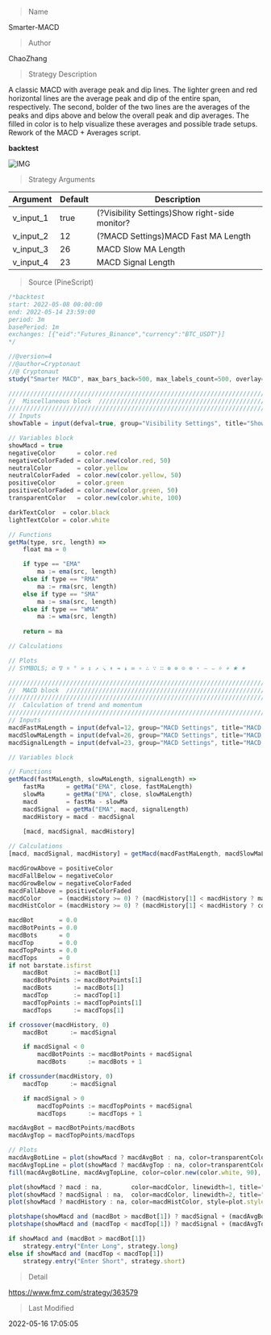
> Name

Smarter-MACD

> Author

ChaoZhang

> Strategy Description

A classic MACD with average peak and dip lines. The lighter green and red horizontal lines are the average peak and dip of the entire span, respectively. The second, bolder of the two lines are the averages of the peaks and dips above and below the overall peak and dip averages. The filled in color is to help visualize these averages and possible trade setups. Rework of the MACD + Averages script.

**backtest**

 ![IMG](https://www.fmz.com/upload/asset/911c77b07aedaf0a4d.jpg) 

> Strategy Arguments



|Argument|Default|Description|
|----|----|----|
|v_input_1|true|(?Visibility Settings)Show right-side monitor?|
|v_input_2|12|(?MACD Settings)MACD Fast MA Length|
|v_input_3|26|MACD Slow MA Length|
|v_input_4|23|MACD Signal Length|


> Source (PineScript)

``` javascript
/*backtest
start: 2022-05-08 00:00:00
end: 2022-05-14 23:59:00
period: 3m
basePeriod: 1m
exchanges: [{"eid":"Futures_Binance","currency":"BTC_USDT"}]
*/

//@version=4
//@author=Cryptonaut
//@ Cryptonaut
study("Smarter MACD", max_bars_back=500, max_labels_count=500, overlay=false, shorttitle="Smarter MACD")

///////////////////////////////////////////////////////////////////////////////////////////////////////
//  Miscellaneous block  //////////////////////////////////////////////////////////////////////////////
///////////////////////////////////////////////////////////////////////////////////////////////////////
// Inputs
showTable = input(defval=true, group="Visibility Settings", title="Show right-side monitor?")

// Variables block
showMacd = true
negativeColor      = color.red
negativeColorFaded = color.new(color.red, 50)
neutralColor       = color.yellow
neutralColorFaded  = color.new(color.yellow, 50)
positiveColor      = color.green
positiveColorFaded = color.new(color.green, 50)
transparentColor   = color.new(color.white, 100)

darkTextColor  = color.black
lightTextColor = color.white

// Functions
getMa(type, src, length) =>
    float ma = 0

    if type == "EMA"
        ma := ema(src, length)
    else if type == "RMA"
        ma := rma(src, length)
    else if type == "SMA"
        ma := sma(src, length)
    else if type == "WMA"
        ma := wma(src, length)
    
    return = ma

// Calculations

// Plots
// SYMBOLS; ∅ ∇ ¤ ° » ↕ ↗ ↘ ↟ ↠ ↡ ∞ ∘ ∴ ∵ ∷ ⊛ ⊚ ⊙ ⊗ ⋆ ⌢ ⌣ ⌕ ⌖ ★ ✶

///////////////////////////////////////////////////////////////////////////////////////////////////////
//  MACD block  ///////////////////////////////////////////////////////////////////////////////////////
///////////////////////////////////////////////////////////////////////////////////////////////////////
//  Calculation of trend and momentum                                                                //
///////////////////////////////////////////////////////////////////////////////////////////////////////
// Inputs
macdFastMaLength = input(defval=12, group="MACD Settings", title="MACD Fast MA Length")
macdSlowMaLength = input(defval=26, group="MACD Settings", title="MACD Slow MA Length")
macdSignalLength = input(defval=23, group="MACD Settings", title="MACD Signal Length")

// Variables block

// Functions
getMacd(fastMaLength, slowMaLength, signalLength) =>
    fastMa      = getMa("EMA", close, fastMaLength)
    slowMa      = getMa("EMA", close, slowMaLength)
    macd        = fastMa - slowMa
    macdSignal  = getMa("EMA", macd, signalLength)
    macdHistory = macd - macdSignal
    
    [macd, macdSignal, macdHistory]

// Calculations
[macd, macdSignal, macdHistory] = getMacd(macdFastMaLength, macdSlowMaLength, macdSignalLength)

macdGrowAbove = positiveColor
macdFallBelow = negativeColor
macdGrowBelow = negativeColorFaded
macdFallAbove = positiveColorFaded
macdColor     = (macdHistory >= 0) ? (macdHistory[1] < macdHistory ? macdGrowAbove : macdFallAbove) : (macdHistory[1] < macdHistory ? macdGrowBelow : macdFallBelow)
macdHistColor = (macdHistory >= 0) ? (macdHistory[1] < macdHistory ? color.new(macdGrowAbove, 50) : color.new(macdFallAbove, 75)) : (macdHistory[1] < macdHistory ? color.new(macdGrowBelow, 75) : color.new(macdFallBelow, 50))

macdBot       = 0.0
macdBotPoints = 0.0
macdBots      = 0
macdTop       = 0.0
macdTopPoints = 0.0
macdTops      = 0
if not barstate.isfirst
    macdBot       := macdBot[1]
    macdBotPoints := macdBotPoints[1]
    macdBots      := macdBots[1]
    macdTop       := macdTop[1]
    macdTopPoints := macdTopPoints[1]
    macdTops      := macdTops[1]

if crossover(macdHistory, 0)
    macdBot      := macdSignal

    if macdSignal < 0
        macdBotPoints := macdBotPoints + macdSignal
        macdBots      := macdBots + 1

if crossunder(macdHistory, 0)
    macdTop      := macdSignal

    if macdSignal > 0
        macdTopPoints := macdTopPoints + macdSignal
        macdTops      := macdTops + 1

macdAvgBot = macdBotPoints/macdBots
macdAvgTop = macdTopPoints/macdTops

// Plots
macdAvgBotLine = plot(showMacd ? macdAvgBot : na, color=transparentColor, title="MACD Average Bottom")
macdAvgTopLine = plot(showMacd ? macdAvgTop : na, color=transparentColor, title="MACD Average Top")
fill(macdAvgBotLine, macdAvgTopLine, color=color.new(color.white, 90), title="MACD Average Range")

plot(showMacd ? macd : na,        color=macdColor, linewidth=1, title="MACD")
plot(showMacd ? macdSignal : na,  color=macdColor, linewidth=2, title="MACD Signal")
plot(showMacd ? macdHistory : na, color=macdHistColor, style=plot.style_columns, title="MACD Histogram")

plotshape(showMacd and (macdBot > macdBot[1]) ? macdSignal + (macdAvgBot * 0.25) : na, color=color.green, location=location.absolute, size=size.tiny, style=shape.triangleup,   title="MACD Bullish Divergence")
plotshape(showMacd and (macdTop < macdTop[1]) ? macdSignal + (macdAvgTop * 0.25) : na, color=color.red,   location=location.absolute, size=size.tiny, style=shape.triangledown, title="MACD Bearish Divergence")

if showMacd and (macdBot > macdBot[1])
    strategy.entry("Enter Long", strategy.long)
else if showMacd and (macdTop < macdTop[1])
    strategy.entry("Enter Short", strategy.short)
```

> Detail

https://www.fmz.com/strategy/363579

> Last Modified

2022-05-16 17:05:05
